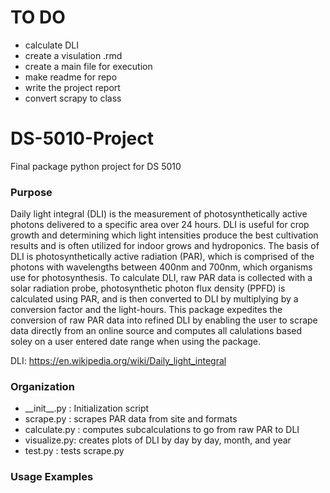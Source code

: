 # TO DO

- calculate DLI
- create a visulation .rmd
- create a main file for execution
- make readme for repo
- write the project report
- convert scrapy to class

# DS-5010-Project
Final package python project for DS 5010

### Purpose

Daily light integral (DLI) is the measurement of photosynthetically active photons delivered to a specific area over 24 hours. DLI is useful for crop growth and determining which light intensities produce the best cultivation results and is often utilized for indoor grows and hydroponics. The basis of DLI is photosynthetically active radiation (PAR), which is comprised of the photons with wavelengths between 400nm and 700nm, which organisms use for photosynthesis. To calculate DLI, raw PAR data is collected with a solar radiation probe, photosynthetic photon flux density (PPFD) is calculated using PAR, and is then converted to DLI by multiplying by a conversion factor and the light-hours. This package expedites the conversion of raw PAR data into refined DLI by enabling the user to scrape data directly from an online source and computes all calulations based soley on a user entered date range when using the package. 

DLI: https://en.wikipedia.org/wiki/Daily_light_integral

### Organization

- \_\_init\_\_.py : Initialization script
- scrape.py : scrapes PAR data from site and formats 
- calculate.py : computes subcalculations to go from raw PAR to DLI
- visualize.py: creates plots of DLI by day by day, month, and year
- test.py : tests scrape.py


### Usage Examples
